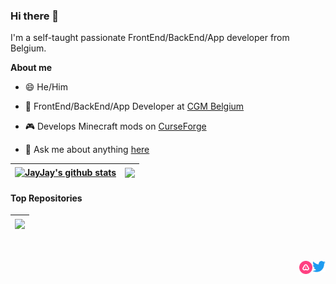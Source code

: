 ### Hi there 👋

I'm a self-taught passionate FrontEnd/BackEnd/App developer from Belgium.

**About me**

- 😄 He/Him

- 💼 FrontEnd/BackEnd/App Developer at [CGM Belgium](https://www.cgm.com/)

- 🎮 Develops Minecraft mods on [CurseForge](https://www.curseforge.com/members/jayjay1989be/projects)

- 💬 Ask me about anything [here](https://github.com/JayJay1989/JayJay1989/issues)

| <a href="https://github.com/anuraghazra/github-readme-stats"><img align="center" src="https://github-readme-stats.vercel.app/api?username=jayjay1989&show_icons=true&theme=transparent&hide_border=true" alt="JayJay's github stats" /></a> | <a href="https://github.com/anuraghazra/github-readme-stats"><img align="center" src="https://github-readme-stats.vercel.app/api/top-langs/?username=jayjay1989&theme=transparent&layout=compact&hide_border=true" /></a> |
| ------------- | ------------- |

#### Top Repositories

| <a href="https://github.com/JayJay1989/TwitchLib.Pubsub.Example"><img align="center" src="https://github-readme-stats.vercel.app/api/pin/?username=JayJay1989&repo=TwitchLib.Pubsub.Example&theme=transparent&hide_border=true" /></a> |
| ------------- |

<br />
<br />

<a href="https://twitter.com/JayJay1989BE">
  <img align="right" alt="JayJay1989 | Twitter" width="21px" src="assets/Twitter-logo.svg" />
</a>
<a href="https://allmylinks.com/jayjay1989be">
  <img align="right" alt="JayJay1989 | AllMyLinks" width="21px" src="assets/allmylinks-logo.svg" />
</a>
